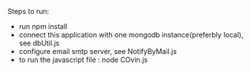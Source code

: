Steps to run:
- run npm install
- connect this application with one mongodb instance(preferbly local), see dbUtil.js
- configure email smtp server, see NotifyByMail.js
- to run the javascript file : node COvin.js

